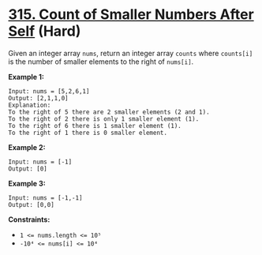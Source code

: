 # [315. Count of Smaller Numbers After Self][link] (Hard)

[link]: https://leetcode.com/problems/count-of-smaller-numbers-after-self/

Given an integer array `nums`, return an integer array  `counts` where  `counts[i]` is the number of
smaller elements to the right of  `nums[i]`.

**Example 1:**

```
Input: nums = [5,2,6,1]
Output: [2,1,1,0]
Explanation:
To the right of 5 there are 2 smaller elements (2 and 1).
To the right of 2 there is only 1 smaller element (1).
To the right of 6 there is 1 smaller element (1).
To the right of 1 there is 0 smaller element.
```

**Example 2:**

```
Input: nums = [-1]
Output: [0]
```

**Example 3:**

```
Input: nums = [-1,-1]
Output: [0,0]
```

**Constraints:**

- `1 <= nums.length <= 10⁵`
- `-10⁴ <= nums[i] <= 10⁴`
